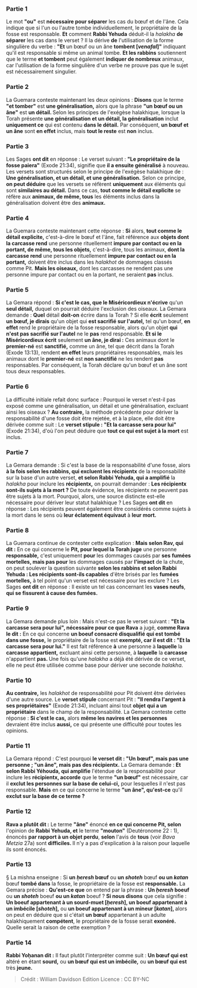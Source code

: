 
### Partie 1
Le mot <b>"ou"</b> est <b>nécessaire pour séparer</b> les cas du bœuf et de l'âne. Cela indique que si l'un ou l'autre tombe individuellement, le propriétaire de la fosse est responsable. <b>Et</b> comment <b>Rabbi Yehuda</b> déduit-il la <i>halakha</i> <b>de séparer</b> les cas dans le verset ? Il la dérive <b>de</b> l'utilisation de la forme singulière du verbe : <b>"Et</b> un bœuf ou un âne <b>tombent [<i>venafal</i>]"</b> indiquant qu'il est responsable si même un animal tombe. <b>Et les rabbins</b> soutiennent que le terme <b>et tombent</b> peut également <b>indiquer de nombreux</b> animaux, car l'utilisation de la forme singulière d'un verbe ne prouve pas que le sujet est nécessairement singulier.

### Partie 2
La Guemara conteste maintenant les deux opinions : <b>Disons</b> que le terme <b>"et tomber"</b> est <b>une généralisation,</b> alors que la phrase <b>"un bœuf ou un âne"</b> est <b>un détail. </b> Selon les principes de l'exégèse halakhique, lorsque la Torah présente <b>une généralisation et un détail, la généralisation</b> inclut <b>uniquement ce</b> qui est contenu <b>dans le détail.</b> Par conséquent, <b>un bœuf et un âne</b> sont <b>en effet</b> inclus, mais <b>tout le reste</b> est <b>non</b> inclus.

### Partie 3
Les Sages <b>ont dit</b> en réponse : Le verset suivant : <b>"Le propriétaire de la fosse paiera"</b> (Exode 21:34), signifie que <b>il a ensuite généralisé</b> à nouveau. Les versets sont structurés selon le principe de l'exégèse halakhique de : <b>Une généralisation, et un détail, et une généralisation.</b> Selon ce principe, <b>on peut déduire</b> que les versets se réfèrent <b>uniquement</b> aux éléments qui sont <b>similaires au détail.</b> Dans ce cas, <b>tout comme le détail explicite</b> se réfère aux <b>animaux, de même, tous</b> les éléments inclus dans la généralisation doivent être des <b>animaux.</b>

### Partie 4
La Guemara conteste maintenant cette réponse : <b>Si</b> alors, <b>tout comme le détail explicite,</b> c'est-à-dire le bœuf et l'âne, fait référence aux <b>objets dont la carcasse rend</b> une personne rituellement <b>impure par contact ou en la portant, de même, tous les objets,</b> c'est-à-dire, tous les animaux, <b>dont la carcasse rend</b> une personne rituellement <b>impure par contact ou en la portant,</b> doivent être inclus dans les <i>halakhot</i> de dommages classés comme Pit. <b>Mais les oiseaux,</b> dont les carcasses ne rendent pas une personne impure par contact ou en la portant, ne seraient <b>pas</b> inclus.

### Partie 5
La Gemara répond : <b>Si c'est le cas, que le Miséricordieux n'écrive</b> qu'un <b>seul détail,</b> duquel on pourrait déduire l'exclusion des oiseaux. La Gemara demande : <b>Quel</b> détail <b>doit-on</b> écrire dans la Torah ? Si</b> elle <b>écrit</b> seulement <b>un bœuf, je dirais</b> qu'un objet qui <b>est sacrifié sur l'autel,</b> tel qu'un bœuf, <b>en effet</b> rend le propriétaire de la fosse responsable, alors qu'un objet <b>qui n'est pas sacrifié sur l'autel</b> ne le <b>pas</b> rend responsable. <b>Et si le Miséricordieux écrit</b> seulement <b>un âne, je dirai :</b> Ces animaux dont le <b>premier-né</b> est <b>sanctifié,</b> comme un âne, tel que décrit dans la Torah (Exode 13:13), rendent <b>en effet</b> leurs propriétaires responsables, mais les animaux dont le <b>premier-né</b> est <b>non sanctifié</b> ne les rendent <b>pas</b> responsables. Par conséquent, la Torah déclare qu'un bœuf et un âne sont tous deux responsables.

### Partie 6
La difficulté initiale refait donc surface : Pourquoi le verset n'est-il pas exposé comme une généralisation, un détail et une généralisation, excluant ainsi les oiseaux ? <b>Au contraire,</b> la méthode précédente pour dériver la responsabilité d'une fosse doit être rejetée, et à la place, elle doit être dérivée comme suit : Le <b>verset stipule : "Et la carcasse sera pour lui"</b> (Exode 21:34), d'où l'on peut déduire que <b>tout ce qui est sujet à la mort</b> est inclus.

### Partie 7
La Gemara demande : Si c'est la base de la responsabilité d'une fosse, alors <b>à la fois selon les rabbins, qui excluent les récipientx</b> de la responsabilité sur la base d'un autre verset, <b>et selon Rabbi Yehuda, qui a amplifié</b> la <i>halakha</i> pour inclure les <b>récipientx,</b> on pourrait demander : <b>Les récipientx sont-ils sujets à la mort ?</b> De toute évidence, les récipientx ne peuvent pas être sujets à la mort. Pourquoi, alors, une source distincte est-elle nécessaire pour dériver leur statut halakhique ? Les Sages <b>ont dit</b> en réponse : Les récipients peuvent également être considérés comme sujets à la mort dans le sens où <b>leur éclatement équivaut</b> à <b>leur mort.</b>

### Partie 8
La Guemara continue de contester cette explication : <b>Mais selon Rav, qui dit :</b> En ce qui concerne le <b>Pit, pour lequel la Torah juge</b> une personne <b>responsable,</b> c'est uniquement <b>pour</b> les dommages causés par <b>ses</b> <b>fumées mortelles, mais pas pour</b> les dommages causés par <b>l'impact</b> de la chute, on peut soulever la question suivante <b>selon les rabbins et selon Rabbi Yehuda : Les récipients sont-ils capables</b> d'être brisés par les <b>fumées mortelles,</b> à tel point qu'un verset est nécessaire pour les exclure ? Les Sages <b>ont dit</b> en réponse : Il existe un tel cas concernant les <b>vases neufs</b>, <b>qui se fissurent à cause des fumées.</b>

### Partie 9
La Gemara demande plus loin : Mais n'est-ce pas le verset suivant : <b>"Et la carcasse sera pour lui", nécessaire pour ce que Rava</b> a jugé, <b>comme Rava le dit :</b> En ce qui concerne <b>un boeuf consacré disqualifié qui est tombé dans une fosse,</b> le propriétaire de la fosse est <b>exempté, car il est dit : "Et la carcasse sera pour lui."</b> Il est fait référence <b>à</b> une personne à <b>laquelle</b> la <b>carcasse appartient,</b> excluant ainsi cette</b> personne, à <b>laquelle</b> la <b>carcasse</b> n'appartient <b>pas. </b> Une fois qu'une <i>halakha</i> a déjà été dérivée de ce verset, elle ne peut être utilisée comme base pour dériver une seconde <i>halakha</i>.

### Partie 10
<b>Au contraire,</b> les <i>halakhot</i> de responsabilité pour Pit doivent être dérivées d'une autre source. Le <b>verset stipule</b> concernant Pit : <b>"Il rendra l'argent à ses propriétaires"</b> (Exode 21:34), incluant ainsi tout <b>objet</b> <b>qui a un propriétaire</b> dans le champ de la responsabilité. La Gemara conteste cette réponse : <b>Si c'est le cas,</b> alors <b>même les navires et les personnes</b> devraient être inclus <b>aussi,</b> ce qui présente une difficulté pour toutes les opinions.

### Partie 11
La Gemara répond : C'est pourquoi <b>le verset dit : "Un bœuf", mais pas une personne ; "un âne", mais pas des récipientx.</b> La Gemara demande : <b>Et selon Rabbi Yéhouda, qui amplifie</b> l'étendue de la responsabilité pour inclure les <b>récipientx, accorde</b> que le terme <b>"un bœuf"</b> est nécessaire, car il <b>exclut les personnes sur la base de celui-ci,</b> pour lesquelles il n'est pas responsable. <b>Mais</b> en ce qui concerne le terme <b>"un âne", qu'est-ce</b> qu'il <b>exclut sur la base de ce terme ?</b>

### Partie 12
<b>Rava a plutôt dit :</b> Le terme <b>"âne"</b> énoncé <b>en ce qui concerne Pit, selon</b> l'opinion de <b>Rabbi Yehuda, et</b> le terme <b>"mouton"</b> (Deutéronome 22 : 1), énoncés <b>par rapport à un objet perdu</b>, <b>selon</b> l'avis de <b>tous</b> (voir <i>Bava Metzia</i> 27a) sont <b>difficiles. </b> Il n'y a pas d'explication à la raison pour laquelle ils sont énoncés.

### Partie 13
§ La mishna enseigne : Si <b>un <i>ḥeresh</i> bœuf</b> ou <b>un <i>shoteh</i></b> bœuf <b>ou un <i>katan</i></b> bœuf <b>tombé dans</b> la fosse, le propriétaire de la fosse est <b>responsable.</b> La Gemara précise : <b>Qu'est-ce que</b> on entend par la phrase : <b>Un <i>ḥeresh</i> boeuf</b> ou <b>un <i>shoteh</i></b> boeuf <b>ou un <i>katan</i></b> boeuf ? <b>Si nous disons</b> que cela signifie : <b>Un boeuf appartenant à un sourd-muet [<i>ḥeresh</i>], un boeuf appartenant à un imbécile [<i>shoteh</i>],</b> ou <b>un boeuf appartenant à un mineur [<i>katan</i>], </b> alors on peut en déduire que si c'était <b>un bœuf</b> appartenant à un adulte halakhiquement <b>compétent</b>, le propriétaire de la fosse serait <b>exonéré. </b> Quelle serait la raison de cette exemption ?

### Partie 14
<b>Rabbi Yoḥanan dit :</b> Il faut plutôt l'interpréter comme suit : <b>Un bœuf qui est</b> altéré en étant <b>sourd,</b> ou <b>un bœuf qui est un imbécile,</b> ou <b>un bœuf qui est</b> très <b>jeune.</b>

>Crédit : William Davidson Edition
>Licence : CC BY-NC